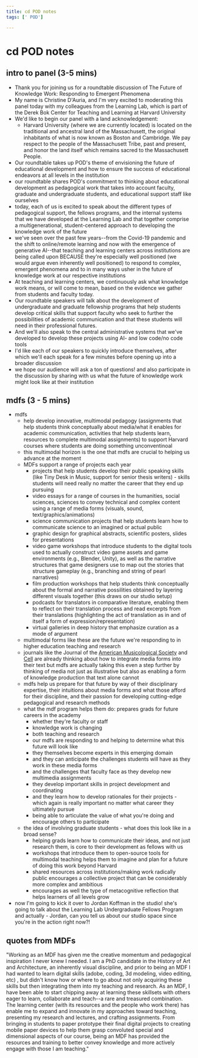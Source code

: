 ```yaml
---
title: cd POD notes
tags: [' POD']

---
```


# cd POD notes

## intro to panel (3-5 mins)

* Thank you for joining us for a roundtable discussion of The Future of Knowledge Work: Responding to Emergent Phenomena
* My name is Christine D'Auria, and I'm very excited to moderating this panel today with my colleagues from the Learning Lab, which is part of the Derek Bok Center for Teaching and Learning at Harvard University
* We'd like to begin our panel with a land acknowledgement:
    * Harvard University (where we are currently located) is located on the traditional and ancestral land of the Massachusett, the original inhabitants of what is now known as Boston and Cambridge. We pay respect to the people of the Massachusett Tribe, past and present, and honor the land itself which remains sacred to the Massachusett People.
* Our roundtable takes up POD's theme of envisioning the future of educational development and how to ensure the success of educational endeavors at all levels in the institution
* our roundtable shares POD's commitment to thinking about educational development as pedagogical work that takes into account faculty, graduate and undergraduate students, and educational support staff like ourselves
* today, each of us is excited to speak about the different types of pedagogical support, the fellows programs, and the internal systems that we have developed at the Learning Lab and that together comprise a multigenerational, student-centered approach to developing the knowledge work of the future
* we've seen over the past few years--from the Covid-19 pandemic and the shift to online/remote learning and now with the emergence of generative AI--that teaching and learning centers across institutions are being called upon BECAUSE they're especially well positioned (we would argue even inherently well positioned) to respond to complex, emergent phenomena and to in many ways usher in the future of knowledge work at our respective institutions
* At teaching and learning centers, we continuously ask what knowledge work means, or will come to mean, based on the evidence we gather from students and faculty today.
* Our roundtable speakers will talk about the development of undergraduate and graduate fellowship programs that help students develop critical skills that support faculty who seek to further the possibilities of academic communication and that these students will need in their professional futures.
* And we'll also speak to the central administrative systems that we've developed to develop these projects using AI- and low code/no code tools
* I'd like each of our speakers to quickly introduce themselves, after which we'll each speak for a few minutes before opening up into a broader discussion
* we hope our audience will ask a ton of questions! and also participate in the discussion by sharing with us what the future of knowledge work might look like at their institution

## mdfs (3 - 5 mins)
* mdfs
    * help develop innovative, multimodal pedagogy (assignments that help students think conceptually about media/what it enables for academic communication, activities that help students learn, resources to complete multimodal assignments) to support Harvard courses where students are doing something unconventinoal
    * this multimodal horizon is the one that mdfs are crucial to helping us advance at the moment
    * MDFs support a range of projects each year
        * projects that help students develop their public speaking skills (like Tiny Desk in Music, support for senior thesis writers) - skills students will need really no matter the career that they end up pursuing
        * video essays for a range of courses in the humanities, social sciences, sciences to convey technical and complex content using a range of media forms (visuals, sound, text/graphics/animations)
        * science communication projects that help students learn how to communicate science to an imagined or actual public
        * graphic design for graphical abstracts, scientific posters, slides for presentations
        * video game workshops that introduce students to the digital tools used to actually construct video game assets and game environments (e.g., Blender, Unity), as well as the narrative structures that game designers use to map out the stories that structure gameplay (e.g., branching and string of pearl narratives)
        * film production workshops that help students think conceptually about the formal and narrative possilities obtained by layering different visuals together (this draws on our studio setup)
        * podcasts for translators in comparative literature, enabling them to reflect on their translation process and read excerpts from their translations (highlighting the act of translation as in and of itself a form of expression/representation)
        * virtual galleries in deep history that emphasize curation as a mode of argument
    * multimodal forms like these are the future we're responding to in higher education teaching and research
    * journals like the Journal of the [American Musicological Society](https://www.amsmusicology.org/) and [Cell](https://www.cell.com/video-guidelines) are already thinking about how to integrate media forms into their text but mdfs are actually taking this even a step further by thinking of media not just as illustrative but also as enabling a form of knowledge production that text alone cannot
    * mdfs help us prepare for that future by way of their disciplinary expertise, their intuitions about media forms and what those afford for their discipline, and their passion for developing cutting-edge pedagogical and research methods
    * what the mdf program helps them do: prepares grads for future careers in the academy
        * whether they're faculty or staff
        * knowledge work is changing
        * both teaching and research
        * our mdfs are responding to and helping to determine what this future will look like
        * they themselves become experts in this emerging domain
        * and they can anticipate the challenges students will have as they work in these media forms
        * and the challenges that faculty face as they develop new multimedia assignments
        * they develop important skills in project development and coordinating
        * and they learn how to develop rationales for their projects - which again is really important no matter what career they ultimately pursue
        * being able to articulate the value of what you're doing and encourage others to participate
    * the idea of involving graduate students - what does this look like in a broad sense?
        * helping grads learn how to communicate their ideas, and not just research them, is core to their development as fellows with us
        * workshops that introduce them to open-source tools for multimodal teaching helps them to imagine and plan for a future of doing this work beyond Harvard
        * shared resources across institutions/making work radically public encourages a collective project that can be considerably more complex and ambitious
        * encourages as well the type of metacognitive reflection that helps learners of all levels grow
* now I'm going to kick it over to Jordan Koffman in the studio! she's going to talk about the Learning Lab Undergraduate Fellows Program and actually - Jordan, can you tell us about our studio space since you're in the action right now?!

## quotes from MDFs
"Working as an MDF has given me the creative momentum and pedagogical inspiration I never knew I needed. I am a PhD candidate in the History of Art and Architecture, an inherently visual discipline, and prior to being an MDF I had wanted to learn digital skills (adobe, coding, 3d modeling, video editing, etc) , but didn't know how or where to go about not only acquiring these skills but then integrating them into my teaching and research. As an MDF, I have been able to start chipping away at learning these skillsets with others eager to learn, collaborate and teach--a rare and treasured combination.  The learning center (with its resources and the people who work there) has enable me to expand and innovate in my approaches toward teaching, presenting my research and lectures, and crafting assignments. From bringing in students to paper prototype their final digital projects to creating mobile paper devices to help them grasp convoluted special and dimensional aspects of our course, being an MDF has provided the resources and training to better convey knowledge and more actively engage with those I am teaching."